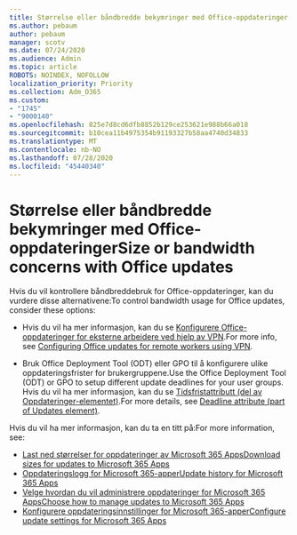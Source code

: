 ```yaml
---
title: Størrelse eller båndbredde bekymringer med Office-oppdateringer
ms.author: pebaum
author: pebaum
manager: scotv
ms.date: 07/24/2020
ms.audience: Admin
ms.topic: article
ROBOTS: NOINDEX, NOFOLLOW
localization_priority: Priority
ms.collection: Adm_O365
ms.custom:
- "1745"
- "9000140"
ms.openlocfilehash: 825e7d8cd6dfb8852b129ce253621e988b66a018
ms.sourcegitcommit: b10cea11b4975354b91193327b58aa4740d34833
ms.translationtype: MT
ms.contentlocale: nb-NO
ms.lasthandoff: 07/28/2020
ms.locfileid: "45440340"
---
```

# <a name="size-or-bandwidth-concerns-with-office-updates"></a><span data-ttu-id="26e74-102">Størrelse eller båndbredde bekymringer med Office-oppdateringer</span><span class="sxs-lookup"><span data-stu-id="26e74-102">Size or bandwidth concerns with Office updates</span></span>

<span data-ttu-id="26e74-103">Hvis du vil kontrollere båndbreddebruk for Office-oppdateringer, kan du vurdere disse alternativene:</span><span class="sxs-lookup"><span data-stu-id="26e74-103">To control bandwidth usage for Office updates, consider these options:</span></span>

-   <span data-ttu-id="26e74-104">Hvis du vil ha mer informasjon, kan du se [Konfigurere Office-oppdateringer for eksterne arbeidere ved hjelp av VPN](https://techcommunity.microsoft.com/t5/office-365-blog/configuring-office-365-proplus-updates-for-remote-workers-using/ba-p/1253491).</span><span class="sxs-lookup"><span data-stu-id="26e74-104">For more info, see [Configuring Office updates for remote workers using VPN](https://techcommunity.microsoft.com/t5/office-365-blog/configuring-office-365-proplus-updates-for-remote-workers-using/ba-p/1253491).</span></span>  
    
-   <span data-ttu-id="26e74-105">Bruk Office Deployment Tool (ODT) eller GPO til å konfigurere ulike oppdateringsfrister for brukergruppene.</span><span class="sxs-lookup"><span data-stu-id="26e74-105">Use the Office Deployment Tool (ODT) or GPO to setup different update deadlines for your user groups.</span></span> <span data-ttu-id="26e74-106">Hvis du vil ha mer informasjon, kan du se [Tidsfristattributt (del av Oppdateringer-elementet)](https://docs.microsoft.com/deployoffice/configuration-options-for-the-office-2016-deployment-tool#deadline-attribute-part-of-updates-element).</span><span class="sxs-lookup"><span data-stu-id="26e74-106">For more details, see [Deadline attribute (part of Updates element)](https://docs.microsoft.com/deployoffice/configuration-options-for-the-office-2016-deployment-tool#deadline-attribute-part-of-updates-element).</span></span>
    
<span data-ttu-id="26e74-107">Hvis du vil ha mer informasjon, kan du ta en titt på:</span><span class="sxs-lookup"><span data-stu-id="26e74-107">For more information, see:</span></span>  
- [<span data-ttu-id="26e74-108">Last ned størrelser for oppdateringer av Microsoft 365 Apps</span><span class="sxs-lookup"><span data-stu-id="26e74-108">Download sizes for updates to Microsoft 365 Apps</span></span>](https://docs.microsoft.com/officeupdates/download-sizes-office365-proplus-updates)  
- [<span data-ttu-id="26e74-109">Oppdateringslogg for Microsoft 365-apper</span><span class="sxs-lookup"><span data-stu-id="26e74-109">Update history for Microsoft 365 Apps</span></span>](https://docs.microsoft.com/officeupdates/update-history-microsoft365-apps-by-date)  
- [<span data-ttu-id="26e74-110">Velge hvordan du vil administrere oppdateringer for Microsoft 365 Apps</span><span class="sxs-lookup"><span data-stu-id="26e74-110">Choose how to manage updates to Microsoft 365 Apps</span></span>](https://docs.microsoft.com/deployoffice/choose-how-manage-updates-microsoft-365-apps)  
- [<span data-ttu-id="26e74-111">Konfigurere oppdateringsinnstillinger for Microsoft 365-apper</span><span class="sxs-lookup"><span data-stu-id="26e74-111">Configure update settings for Microsoft 365 Apps</span></span>](https://docs.microsoft.com/deployoffice/configure-update-settings-microsoft-365-apps)